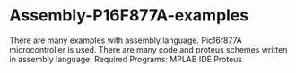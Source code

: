 # Assembly-P16F877A-examples

There are many examples with assembly language. 
Pic16f877A microcontroller is used. 
There are many code and proteus schemes written in assembly language.
Required Programs:
MPLAB IDE
Proteus
